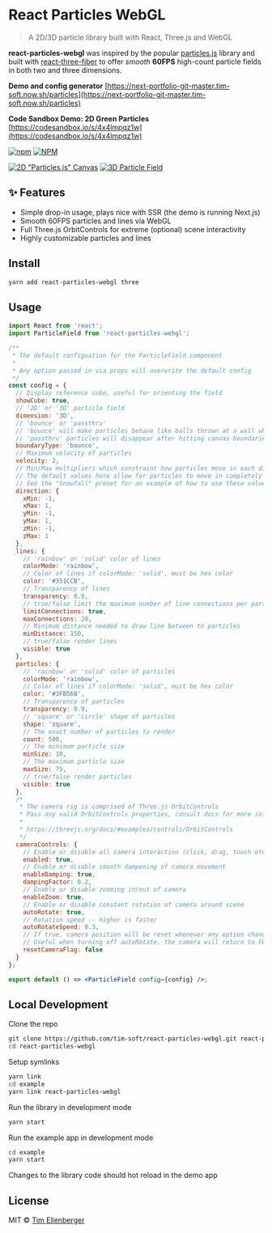 # React Particles WebGL

> A 2D/3D particle library built with React, Three.js and WebGL

**react-particles-webgl** was inspired by the popular [particles.js](https://github.com/VincentGarreau/particles.js/) library and built with [react-three-fiber](https://github.com/drcmda/react-three-fiber) to offer _smooth_ **60FPS** high-count particle fields in both two and three dimensions.

**Demo and config generator** [https://next-portfolio-git-master.tim-soft.now.sh/particles](https://next-portfolio-git-master.tim-soft.now.sh/particles)

**Code Sandbox Demo: 2D Green Particles** [https://codesandbox.io/s/4x4lmpqz1w](https://codesandbox.io/s/4x4lmpqz1w)

[![npm](https://img.shields.io/npm/v/react-particles-webgl.svg?color=brightgreen&style=popout-square)](https://www.npmjs.com/package/react-particles-webgl)
[![NPM](https://img.shields.io/npm/l/react-particles-webgl.svg?color=brightgreen&style=popout-square)](https://github.com/tim-soft/react-particles-webgl/blob/master/LICENSE)

[![2D "Particles.js" Canvas](https://i.imgur.com/kpIUdV9.jpg)](https://next-portfolio-git-master.tim-soft.now.sh/particles)
[![3D Particle Field](https://i.imgur.com/M34XUy6.jpg)](https://next-portfolio-git-master.tim-soft.now.sh/particles)

## ✨ Features

- Simple drop-in usage, plays nice with SSR (the demo is running Next.js)
- Smooth 60FPS particles and lines via WebGL
- Full Three.js OrbitControls for extreme (optional) scene interactivity
- Highly customizable particles and lines

## Install

```bash
yarn add react-particles-webgl three
```

## Usage

```jsx
import React from 'react';
import ParticleField from 'react-particles-webgl';

/**
 * The default configuation for the ParticleField component
 *
 * Any option passed in via props will overwrite the default config
 */
const config = {
  // Display reference cube, useful for orienting the field
  showCube: true,
  // '2D' or '3D' particle field
  dimension: '3D',
  // 'bounce' or 'passthru'
  // 'bounce' will make particles behave like balls thrown at a wall when hitting canvas boundaries
  // 'passthru' particles will disappear after hitting canvas boundaries and be added back into the scene elsewhere
  boundaryType: 'bounce',
  // Maximum velocity of particles
  velocity: 2,
  // Min/Max multipliers which constraint how particles move in each direction
  // The default values here allow for particles to move in completely random x, y, z directions
  // See the "Snowfall" preset for an example of how to use these values
  direction: {
    xMin: -1,
    xMax: 1,
    yMin: -1,
    yMax: 1,
    zMin: -1,
    zMax: 1
  },
  lines: {
    // 'rainbow' or 'solid' color of lines
    colorMode: 'rainbow',
    // Color of lines if colorMode: 'solid', must be hex color
    color: '#351CCB',
    // Transparency of lines
    transparency: 0.9,
    // true/false limit the maximum number of line connections per particle
    limitConnections: true,
    maxConnections: 20,
    // Minimum distance needed to draw line between to particles
    minDistance: 150,
    // true/false render lines
    visible: true
  },
  particles: {
    // 'rainbow' or 'solid' color of particles
    colorMode: 'rainbow',
    // Color of lines if colorMode: 'solid', must be hex color
    color: '#3FB568',
    // Transparency of particles
    transparency: 0.9,
    // 'square' or 'circle' shape of particles
    shape: 'square',
    // The exact number of particles to render
    count: 500,
    // The minimum particle size
    minSize: 10,
    // The maximum particle size
    maxSize: 75,
    // true/false render particles
    visible: true
  },
  /*
   * The camera rig is comprised of Three.js OrbitControls
   * Pass any valid OrbitControls properties, consult docs for more info
   *
   * https://threejs.org/docs/#examples/controls/OrbitControls
   */
  cameraControls: {
    // Enable or disable all camera interaction (click, drag, touch etc)
    enabled: true,
    // Enable or disable smooth dampening of camera movement
    enableDamping: true,
    dampingFactor: 0.2,
    // Enable or disable zooming in/out of camera
    enableZoom: true,
    // Enable or disable constant rotation of camera around scene
    autoRotate: true,
    // Rotation speed -- higher is faster
    autoRotateSpeed: 0.3,
    // If true, camera position will be reset whenever any option changes (including this one)
    // Useful when turning off autoRotate, the camera will return to FOV where scene fits to canvas
    resetCameraFlag: false
  }
};

export default () => <ParticleField config={config} />;
```

## Local Development

Clone the repo

```bash
git clone https://github.com/tim-soft/react-particles-webgl.git react-particles-webgl
cd react-particles-webgl
```

Setup symlinks

```bash
yarn link
cd example
yarn link react-particles-webgl
```

Run the library in development mode

```bash
yarn start
```

Run the example app in development mode

```bash
cd example
yarn start
```

Changes to the library code should hot reload in the demo app

## License

MIT © [Tim Ellenberger](https://github.com/tim-soft)
